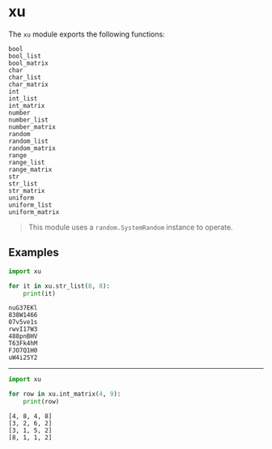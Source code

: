 # xu

The `xu` module exports the following functions:

	bool
	bool_list
	bool_matrix
	char
	char_list
	char_matrix
	int
	int_list
	int_matrix
	number
	number_list
	number_matrix
	random
	random_list
	random_matrix
	range
	range_list
	range_matrix
	str
	str_list
	str_matrix
	uniform
	uniform_list
	uniform_matrix

> This module uses a `random.SystemRandom` instance to operate.

## Examples

```python
import xu

for it in xu.str_list(8, 8):
	print(it)
```

	nuG37EKl
	838W1466
	07v5ve1s
	rwvI17W3
	488pnBHV
	T63Fk4hM
	FJO7Q1H0
	uW4i2SY2

* * *

```python
import xu

for row in xu.int_matrix(4, 9):
	print(row)
```

	[4, 8, 4, 8]
	[3, 2, 6, 2]
	[3, 1, 5, 2]
	[8, 1, 1, 2]
